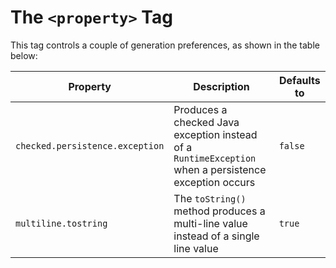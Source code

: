 # The `<property>` Tag

This tag controls a couple of generation preferences, as shown in the table below:

| Property | Description | Defaults to |
| --- | --- | --- |
| `checked.persistence.exception` | Produces a checked Java exception instead of a `RuntimeException` when a persistence exception occurs | `false` |
| `multiline.tostring` | The `toString()` method produces a multi-line value instead of a single line value | `true` |


